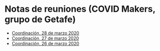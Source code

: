 # Notas de reuniones (COVID Makers, grupo de Getafe)

* [Coordinación, 28 de marzo 2020](2020-03-28-notas.md)
* [Coordinación, 27 de marzo 2020](2020-03-27-notas.md)
* [Coordinación, 26 de marzo 2020](2020-03-26-notas.md)